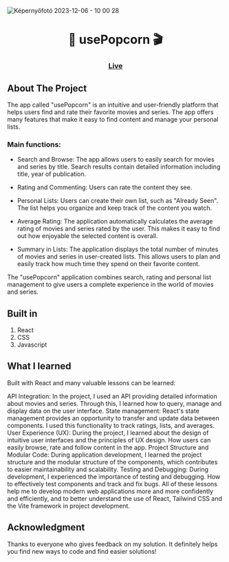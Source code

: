 ![Képernyőfotó 2023-12-06 - 10 00 28](https://github.com/kokenydaniel/use-popcorn/assets/129154129/5ee6fa0e-35ec-4f8e-9b4c-f6fa79e2903f)

<h1 align="center">🎥 usePopcorn 🎬</h1>

### <h3 align="center"> [Live](https://use-popcorn-daniel.netlify.app)</h3>

## About The Project

The app called "usePopcorn" is an intuitive and user-friendly platform that helps users find and rate their favorite movies and series. The app offers many features that make it easy to find content and manage your personal lists.

### Main functions:

- Search and Browse: The app allows users to easily search for movies and series by title. Search results contain detailed information including title, year of publication.

- Rating and Commenting: Users can rate the content they see.

- Personal Lists: Users can create their own list, such as "Already Seen". The list helps you organize and keep track of the content you watch.

- Average Rating: The application automatically calculates the average rating of movies and series rated by the user. This makes it easy to find out how enjoyable the selected content is overall.

- Summary in Lists: The application displays the total number of minutes of movies and series in user-created lists. This allows users to plan and easily track how much time they spend on their favorite content.

The "usePopcorn" application combines search, rating and personal list management to give users a complete experience in the world of movies and series.

## Built in

1. React
2. CSS
3. Javascript

## What I learned

Built with React and many valuable lessons can be learned:

API Integration: In the project, I used an API providing detailed information about movies and series. Through this, I learned how to query, manage and display data on the user interface.
State management: React's state management provides an opportunity to transfer and update data between components. I used this functionality to track ratings, lists, and averages.
User Experience (UX): During the project, I learned about the design of intuitive user interfaces and the principles of UX design. How users can easily browse, rate and follow content in the app.
Project Structure and Modular Code: During application development, I learned the project structure and the modular structure of the components, which contributes to easier maintainability and scalability.
Testing and Debugging: During development, I experienced the importance of testing and debugging. How to effectively test components and track and fix bugs.
All of these lessons help me to develop modern web applications more and more confidently and efficiently, and to better understand the use of React, Tailwind CSS and the Vite framework in project development.

## Acknowledgment

Thanks to everyone who gives feedback on my solution. It definitely helps you find new ways to code and find easier solutions!
